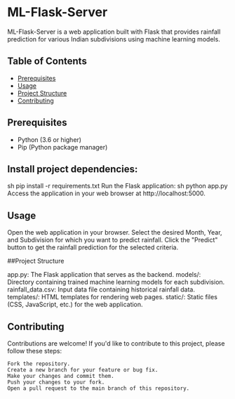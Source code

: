 # ML-Flask-Server

ML-Flask-Server is a web application built with Flask that provides rainfall prediction for various Indian subdivisions using machine learning models.

## Table of Contents
- [Prerequisites](#prerequisites)
- [Usage](#usage)
- [Project Structure](#project-structure)
- [Contributing](#contributing)


## Prerequisites
- Python (3.6 or higher)
- Pip (Python package manager)




## Install project dependencies:
sh
pip install -r requirements.txt
Run the Flask application:
sh
python app.py
Access the application in your web browser at http://localhost:5000.

## Usage
Open the web application in your browser.
    Select the desired Month, Year, and Subdivision for which you want to predict rainfall.
    Click the "Predict" button to get the rainfall prediction for the selected criteria.

##Project Structure

app.py: The Flask application that serves as the backend.
    models/: Directory containing trained machine learning models for each subdivision.
    rainfall_data.csv: Input data file containing historical rainfall data.
    templates/: HTML templates for rendering web pages.
    static/: Static files (CSS, JavaScript, etc.) for the web application.

## Contributing

Contributions are welcome! If you'd like to contribute to this project, please follow these steps:

    Fork the repository.
    Create a new branch for your feature or bug fix.
    Make your changes and commit them.
    Push your changes to your fork.
    Open a pull request to the main branch of this repository.
